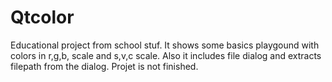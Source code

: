 # Qtcolor 
Educational project from school stuf. It shows some basics playgound with colors in r,g,b, scale and s,v,c scale.
Also it includes file dialog and extracts filepath from the dialog. Projet is not finished.
